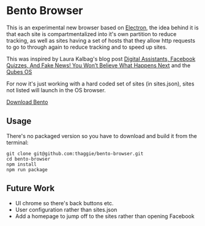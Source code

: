 # Bento Browser

This is an experimental new browser based on [Electron](electron.atom.io), the idea behind it is that each site is compartmentalized into it's own partition to reduce tracking, as well as sites having a set of hosts that they allow http requests to go to through again to reduce tracking and to speed up sites.

This was inspired by Laura Kalbag's blog post [Digital Assistants, Facebook Quizzes, And Fake News! You Won’t Believe What Happens Next](https://laurakalbag.com/you-wont-believe-what-happens-next/) and the [Qubes OS](https://www.qubes-os.org)

For now it's just working with a hard coded set of sites (in sites.json), sites not listed will launch in the OS browser.

[Download Bento](https://www.dropbox.com/s/mm3m80p582g2xz4/Bento-darwin-x64.zip?dl=0)

## Usage

There's no packaged version so you have to download and build it from the terminal:

```
git clone git@github.com:thaggie/bento-browser.git
cd bento-browser
npm install
npm run package
```

## Future Work
* UI chrome so there's back buttons etc.
* User configuration rather than sites.json
* Add a homepage to jump off to the sites rather than opening Facebook
